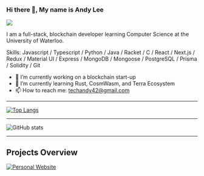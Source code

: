 ### Hi there 👋, My name is Andy Lee
![](https://arturssmirnovs.github.io/github-profile-readme-generator/images/banner.png)

I am a full-stack, blockchain developer learning Computer Science at the University of Waterloo.

Skills: Javascript / Typescript / Python / Java / Racket / C / React / Next.js / Redux / Material UI / Express / MongoDB / Mongoose / PostgreSQL / Prisma / Solidity / Git 

- 🔭 I’m currently working on a blockchain start-up 
- 🌱 I’m currently learning Rust, CosmWasm, and Terra Ecosystem 
- 📫 How to reach me: techandy42@gmail.com 
  
---

[![Top Langs](https://github-readme-stats.vercel.app/api/top-langs/?username=gitHubAndyLee2020)](https://github.com/anuraghazra/github-readme-stats)

---

![GitHub stats](https://github-readme-stats.vercel.app/api?username=gitHubAndyLee2020&show_icons=true)  
  
---
  
## Projects Overview
  
[![Personal Website](https://camo.githubusercontent.com/a57c9c18008ff4d418358eedc469367fb3b9090c8a5220e0e017a8de96550335/68747470733a2f2f692e6962622e636f2f5767504d7074732f696d6167652e706e67)](https://techandy42.com)



